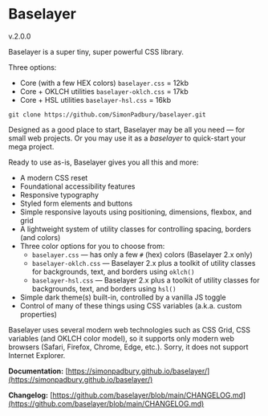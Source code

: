 # Baselayer

v.2.0.0

Baselayer is a super tiny, super powerful CSS library.

Three options:

* Core (with a few HEX colors) `baselayer.css` = 12kb
* Core + OKLCH utilities `baselayer-oklch.css` = 17kb
* Core + HSL utilities `baselayer-hsl.css` = 16kb

```
git clone https://github.com/SimonPadbury/baselayer.git
```

Designed as a good place to start, Baselayer may be all you need — for small web projects. Or you may use it as a _baselayer_ to quick-start your mega project.

Ready to use as-is, Baselayer gives you all this and more:

* A modern CSS reset
* Foundational accessibility features
* Responsive typography
* Styled form elements and buttons
* Simple responsive layouts using positioning, dimensions, flexbox, and grid
* A lightweight system of utility classes for controlling spacing, borders (and colors)
* Three color options for you to choose from:
    * `baselayer.css` — has only a few `#` (hex) colors (Baselayer 2.x only)
    * `baselayer-oklch.css` — Baselayer 2.x plus a toolkit of utility classes for backgrounds, text, and borders using `oklch()` 
    * `baselayer-hsl.css` — Baselayer 2.x plus a toolkit of utility classes for backgrounds, text, and borders using `hsl()`
* Simple dark theme(s) built-in, controlled by a vanilla JS toggle
* Control of many of these things using CSS variables (a.k.a. custom properties)

Baselayer uses several modern web technologies such as CSS Grid, CSS variables (and OKLCH color model), so it supports only modern web browsers (Safari, Firefox, Chrome, Edge, etc.). Sorry, it does not support Internet Explorer.

**Documentation:** [https://simonpadbury.github.io/baselayer/](https://simonpadbury.github.io/baselayer/)

**Changelog:** [https://github.com/baselayer/blob/main/CHANGELOG.md](https://github.com/baselayer/blob/main/CHANGELOG.md)
